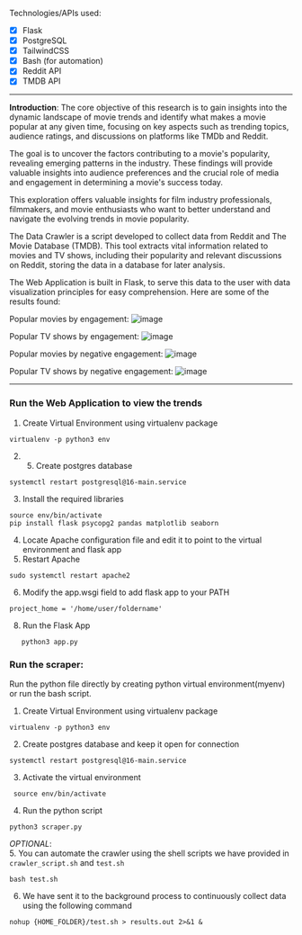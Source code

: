 Technologies/APIs used:
- [x] Flask
- [x] PostgreSQL
- [x] TailwindCSS
- [x] Bash (for automation)
- [x] Reddit API
- [x] TMDB API
---

**Introduction**: The core objective of this research is to gain insights into the dynamic landscape of movie trends and identify what makes a movie popular at any given time, focusing on key aspects such as trending topics, audience ratings, and discussions on platforms like TMDb and Reddit.

The goal is to uncover the factors contributing to a movie's popularity, revealing emerging patterns in the industry. These findings will provide valuable insights into audience preferences and the crucial role of media and engagement in determining a movie's success today.

This exploration offers valuable insights for film industry professionals, filmmakers, and movie enthusiasts who want to better understand and navigate the evolving trends in movie popularity.

The Data Crawler is a script developed to collect data from Reddit and The Movie Database (TMDB). This tool extracts vital information related to movies and TV shows, including their popularity and relevant discussions on Reddit, storing the data in a database for later analysis.

The Web Application is built in Flask, to serve this data to the user with data visualization principles for easy comprehension. Here are some of the results found:

Popular movies by engagement: ![image](https://github.com/orackle/trends-visualization-scraper/assets/42990726/3d004fc9-b6c0-4acf-9ab8-9faaeca27491)

Popular TV shows by engagement: ![image](https://github.com/orackle/trends-visualization-scraper/assets/42990726/41688889-b4be-4e98-acdf-7162c1167155)

Popular movies by negative engagement: ![image](https://github.com/orackle/trends-visualization-scraper/assets/42990726/aff7dd87-82ca-4d7d-8221-f67c7ab13379)

Popular TV shows by negative engagement: ![image](https://github.com/orackle/trends-visualization-scraper/assets/42990726/f36792df-f1a6-4b61-bac4-49dbc87efb76)

--- 
### Run the Web Application to view the trends

1. Create Virtual Environment using virtualenv package
```
virtualenv -p python3 env
```
2. 5. Create postgres database 
```
systemctl restart postgresql@16-main.service
```
3. Install the required libraries
```
source env/bin/activate
pip install flask psycopg2 pandas matplotlib seaborn
```
4. Locate Apache configuration file and edit it to point to the virtual environment and flask app
5. Restart Apache
```
sudo systemctl restart apache2
```
6. Modify the app.wsgi field to add flask app to your PATH
```
project_home = '/home/user/foldername'
```
8. Run the Flask App
```
   python3 app.py
```


### Run the scraper: 

Run the python file directly by creating python virtual environment(myenv) or run the bash script.

1. Create Virtual Environment using virtualenv package
```
virtualenv -p python3 env
```
2. Create postgres database and keep it open for connection
```
systemctl restart postgresql@16-main.service
```

3. Activate the virtual environment

```
 source env/bin/activate
```

4. Run the python script 
```
python3 scraper.py
```

_OPTIONAL_:   
5. You can automate the crawler using the shell scripts we have provided in `crawler_script.sh` and `test.sh`

```
bash test.sh
```

6. We have sent it to the background process to continuously collect data using the following command

```
nohup {HOME_FOLDER}/test.sh > results.out 2>&1 &
```
